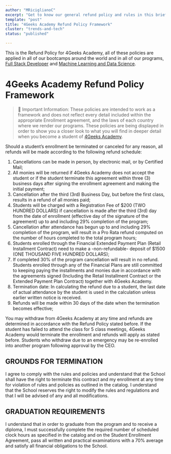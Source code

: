 ```yaml
---
author: "MRiciglianoC"
excerpt: "Get to know our general refund policy and rules in this brief summary at 4Geeks Academy"
template: "post"
title: "4Geeks Academy Refund Policy Framework"
cluster: "trends-and-tech"
status: "published"

---
```


This is the Refund Policy for 4Geeks Academy, all of these policies are applied in all of our bootcamps around the world and in all of our programs, [Full Stack Developer](https://4geeksacademy.com/us/coding-bootcamps/part-time-full-stack-developer) and [Machine Learning and Data Science](https://4geeksacademy.com/us/coding-bootcamps/datascience-machine-learning).

# 4Geeks Academy Refund Policy Framework

> 🚨 Important Information: These policies are intended to work as a framework and does not reflect every detail included within the appropriate Enrollment agreement, and the laws of each country where we render our programs. These policies are being displayed in order to show you a closer look to what you will find in deeper detail when you become a student of [4Geeks Academy](https://4geeksacademy.com/).

Should a student’s enrollment be terminated or canceled for any reason, all refunds will be made according to the following refund schedule:
 
1. Cancellations can be made in person, by electronic mail, or by Certified Mail;
2. All monies will be returned if 4Geeks Academy does not accept the student or if the student terminate this agreement within three (3) business days after signing the enrollment agreement and making the initial payment;
3. Cancellation after the third (3rd) Business Day, but before the first class, results in a refund of all monies paid;
4. Students will be charged with a Registration Fee of $200 (TWO HUNDRED DOLLARS) if cancellation is made after the third (3rd) day from the date of enrollment (effective day of the signature of the agreement) up to and including 29% completion of the program; 
5. Cancellation after attendance has begun up to and including 29% completion of the program, will result in a Pro Rata refund computed on the number of hours completed to the total program hours;
6. Students enrolled through the Financial Extended Payment Plan (Retail Installment Contract) need to make a -non-refundable- deposit of $1500 (ONE THOUSAND FIVE HUNDRED DOLLARS);
7. If completed 30% of the program cancellation will result in no refund. Students enrolled through any of the Financial Plans are still committed to keeping paying the installments and monies due in accordance with the agreements signed (Including the Retail Installment Contract or the Extended Payment Plan Contract) together with 4Geeks Academy. 
8. Termination date: In calculating the refund due to a student, the last date of actual attendance by the student is used in the calculation unless earlier written notice is received. 
9. Refunds will be made within 30 days of the date when the termination becomes effective;

You may withdraw from 4Geeks Academy at any time and refunds are determined in accordance with the Refund Policy stated before. If the student has failed to attend the class for 5 class meetings, 4Geeks Academy would terminate the enrollment and refunds will apply as stated before.
Students who withdraw due to an emergency may be re-enrolled into another program following approval by the CEO. 

## GROUNDS FOR TERMINATION

I agree to comply with the rules and policies and understand that the School shall have the right to terminate this contract and my enrollment at any time for violation of rules and policies as outlined in the catalog. I understand that the School reserves the right to modify the rules and regulations and that I will be advised of any and all modifications.

## GRADUATION REQUIREMENTS

I understand that in order to graduate from the program and to receive a diploma, I must successfully complete the required number of scheduled clock hours as specified in the catalog and on the Student Enrollment Agreement, pass all written and practical examinations with a 70% average and satisfy all financial obligations to the School.
